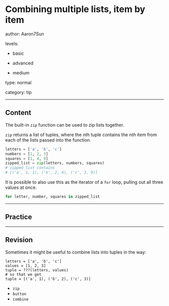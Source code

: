 # Combining multiple lists, item by item
author: Aaron7Sun

levels:

  - basic

  - advanced

  - medium

type: normal

category: tip

---
## Content

The built-in `zip` function can be used to zip lists together.

`zip` returns a list of tuples, where the _nth_ tuple contains the _nth_ item from each of the lists passed into the function.

```python
letters = ['a', 'b', 'c']
numbers = [1, 2, 3]
squares = [1, 4, 9]
zipped_list = zip(letters, numbers, squares)
# zipped_list contains
# [('a', 1, 1), ('b', 2, 4), ('c', 3, 9)]
```
It is possible to also use this as the iterator of a `for` loop, pulling out all three values at once. 
```python
for letter, number, squares in zipped_list
```

---
## Practice

---
## Revision

Sometimes it might be useful to combine lists into tuples in the way:
```
letters = ['a', 'b', 'c']
values = [1, 2, 3]
tuple = ???(letters, values)
# so that we get
tuple = [('a', 1), ('b', 2), ('c', 3)]
```

* `zip`
* `button`
* `combine`
